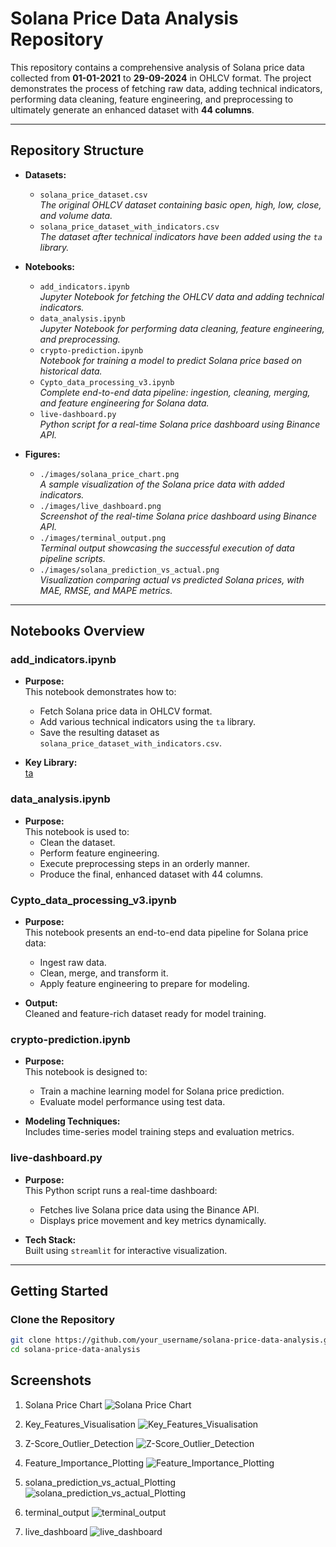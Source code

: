 
# Solana Price Data Analysis Repository

This repository contains a comprehensive analysis of Solana price data collected from **01-01-2021** to **29-09-2024** in OHLCV format. The project demonstrates the process of fetching raw data, adding technical indicators, performing data cleaning, feature engineering, and preprocessing to ultimately generate an enhanced dataset with **44 columns**.

---

## Repository Structure

- **Datasets:**
  - `solana_price_dataset.csv`  
    *The original OHLCV dataset containing basic open, high, low, close, and volume data.*
  - `solana_price_dataset_with_indicators.csv`  
    *The dataset after technical indicators have been added using the `ta` library.*

- **Notebooks:**
  - `add_indicators.ipynb`  
    *Jupyter Notebook for fetching the OHLCV data and adding technical indicators.*
  - `data_analysis.ipynb`  
    *Jupyter Notebook for performing data cleaning, feature engineering, and preprocessing.*
  - `crypto-prediction.ipynb`  
    *Notebook for training a model to predict Solana price based on historical data.*
  - `Cypto_data_processing_v3.ipynb`  
    *Complete end-to-end data pipeline: ingestion, cleaning, merging, and feature engineering for Solana data.*
  - `live-dashboard.py`  
    *Python script for a real-time Solana price dashboard using Binance API.*


- **Figures:**
  - `./images/solana_price_chart.png`  
    *A sample visualization of the Solana price data with added indicators.*
  - `./images/live_dashboard.png`  
    *Screenshot of the real-time Solana price dashboard using Binance API.*
  - `./images/terminal_output.png`  
    *Terminal output showcasing the successful execution of data pipeline scripts.*
  - `./images/solana_prediction_vs_actual.png`  
    *Visualization comparing actual vs predicted Solana prices, with MAE, RMSE, and MAPE metrics.*


---

## Notebooks Overview

### add_indicators.ipynb

- **Purpose:**  
  This notebook demonstrates how to:
  - Fetch Solana price data in OHLCV format.
  - Add various technical indicators using the `ta` library.
  - Save the resulting dataset as `solana_price_dataset_with_indicators.csv`.

- **Key Library:**  
  [ta](https://github.com/bukosabino/ta)

### data_analysis.ipynb

- **Purpose:**  
  This notebook is used to:
  - Clean the dataset.
  - Perform feature engineering.
  - Execute preprocessing steps in an orderly manner.
  - Produce the final, enhanced dataset with 44 columns.

### Cypto_data_processing_v3.ipynb

- **Purpose:**  
  This notebook presents an end-to-end data pipeline for Solana price data:
  - Ingest raw data.
  - Clean, merge, and transform it.
  - Apply feature engineering to prepare for modeling.

- **Output:**  
  Cleaned and feature-rich dataset ready for model training.

### crypto-prediction.ipynb

- **Purpose:**  
  This notebook is designed to:
  - Train a machine learning model for Solana price prediction.
  - Evaluate model performance using test data.

- **Modeling Techniques:**  
  Includes time-series model training steps and evaluation metrics.

### live-dashboard.py

- **Purpose:**  
  This Python script runs a real-time dashboard:
  - Fetches live Solana price data using the Binance API.
  - Displays price movement and key metrics dynamically.

- **Tech Stack:**  
  Built using `streamlit` for interactive visualization.

---

## Getting Started

### Clone the Repository

```bash
git clone https://github.com/your_username/solana-price-data-analysis.git
cd solana-price-data-analysis
```

## Screenshots

1. Solana Price Chart
   ![Solana Price Chart](./images/Solana_Price_Chart.png)

2. Key_Features_Visualisation
   ![Key_Features_Visualisation](./images/Key_Features_Visualisation.png)

3. Z-Score_Outlier_Detection
   ![Z-Score_Outlier_Detection](./images/Z-Score_Outlier_Detection.png)
   
4. Feature_Importance_Plotting
   ![Feature_Importance_Plotting](./images/Feature_Importance_Plotting.png)

5. solana_prediction_vs_actual_Plotting
   ![solana_prediction_vs_actual_Plotting](./images/solana_prediction_vs_actual.png)

6. terminal_output
   ![terminal_output](./images/terminal_output.png)

7. live_dashboard
   ![live_dashboard](./images/live_dashboard.png)





